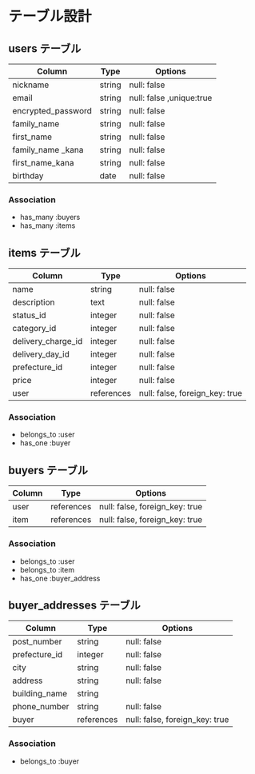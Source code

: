 # テーブル設計

## users テーブル

| Column             | Type        | Options                 |
| ------------------ | ----------- | ----------------------- |
| nickname           | string      | null: false             |
| email              | string      | null: false ,unique:true|
| encrypted_password | string      | null: false             |
| family_name        | string      | null: false             |
| first_name         | string      | null: false             |
| family_name _kana  | string      | null: false             |
| first_name_kana    | string      | null: false             |
| birthday           | date        | null: false             |

### Association

- has_many :buyers
- has_many :items



## items テーブル

| Column              | Type       | Options     |
| ------------------  | ---------- | ----------- |
| name                | string     | null: false |
| description         | text       | null: false |
| status_id           | integer    | null: false |
| category_id         | integer    | null: false |
| delivery_charge_id  | integer    | null: false |
| delivery_day_id     | integer    | null: false |
| prefecture_id       | integer    | null: false |
| price               | integer    | null: false |
| user                | references | null: false, foreign_key: true |

### Association

- belongs_to :user
- has_one :buyer



## buyers テーブル

| Column              | Type       | Options     |
| ------------------  | ---------- | ----------- |
| user                | references | null: false, foreign_key: true |
| item                | references | null: false, foreign_key: true |
### Association

- belongs_to :user
- belongs_to :item
- has_one :buyer_address



## buyer_addresses テーブル

| Column             | Type       | Options     |
| ------------------ | ---------- | ----------- |
| post_number        | string      | null: false |
| prefecture_id      | integer     | null: false |
| city               | string      | null: false |
| address            | string      | null: false |
| building_name      | string      |             |
| phone_number       | string      | null: false |
| buyer              | references  | null: false, foreign_key: true |


### Association

- belongs_to :buyer
